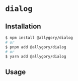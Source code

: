 # `dialog`

## Installation

```sh
$ npm install @allygory/dialog
# or
$ pnpm add @allygory/dialog
# or
$ yarn add @allygory/dialog
```

## Usage

<!-- View docs [here](https://google.com). -->

